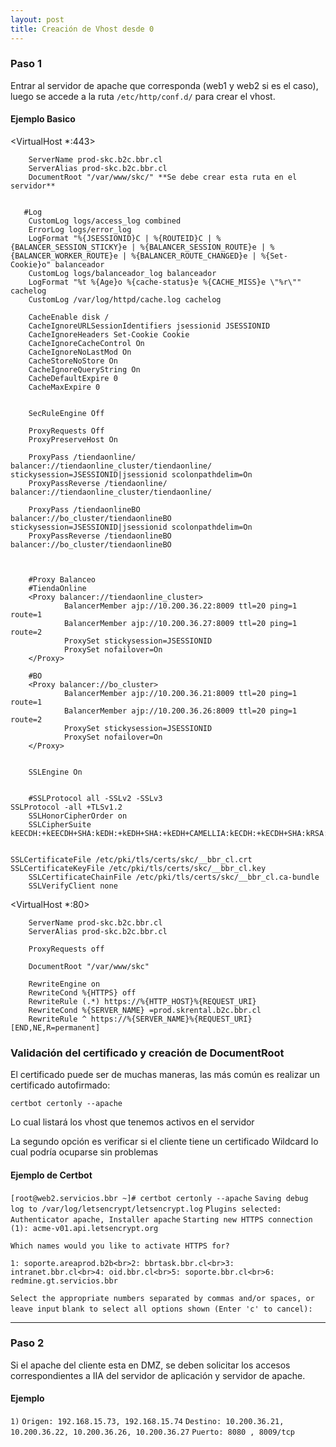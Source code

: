 ```yaml
---
layout: post
title: Creación de Vhost desde 0
---
```

<!-- Asi se ponen las fotos en Mackdown
![foto_personal](https://raw.githubusercontent.com/matthy11/matthy11.github.io/master/images/foto1.jpg)
-->

### Paso 1 ###

Entrar al servidor de apache que corresponda (web1 y web2 si es el caso), luego se accede a la ruta `/etc/http/conf.d/` para crear el vhost.

#### Ejemplo Basico ####

<VirtualHost *:443> 

        ServerName prod-skc.b2c.bbr.cl
        ServerAlias prod-skc.b2c.bbr.cl
        DocumentRoot "/var/www/skc/" **Se debe crear esta ruta en el servidor**


       #Log
        CustomLog logs/access_log combined
        ErrorLog logs/error_log
        LogFormat "%{JSESSIONID}C | %{ROUTEID}C | %{BALANCER_SESSION_STICKY}e | %{BALANCER_SESSION_ROUTE}e | %{BALANCER_WORKER_ROUTE}e | %{BALANCER_ROUTE_CHANGED}e | %{Set-Cookie}o" balanceador
        CustomLog logs/balanceador_log balanceador
        LogFormat "%t %{Age}o %{cache-status}e %{CACHE_MISS}e \"%r\"" cachelog
        CustomLog /var/log/httpd/cache.log cachelog

        CacheEnable disk /
        CacheIgnoreURLSessionIdentifiers jsessionid JSESSIONID
        CacheIgnoreHeaders Set-Cookie Cookie
        CacheIgnoreCacheControl On
        CacheIgnoreNoLastMod On
        CacheStoreNoStore On
        CacheIgnoreQueryString On
        CacheDefaultExpire 0
        CacheMaxExpire 0


        SecRuleEngine Off

        ProxyRequests Off
        ProxyPreserveHost On

        ProxyPass /tiendaonline/                  balancer://tiendaonline_cluster/tiendaonline/ stickysession=JSESSIONID|jsessionid scolonpathdelim=On
        ProxyPassReverse /tiendaonline/           balancer://tiendaonline_cluster/tiendaonline/

        ProxyPass /tiendaonlineBO                  balancer://bo_cluster/tiendaonlineBO stickysession=JSESSIONID|jsessionid scolonpathdelim=On 
        ProxyPassReverse /tiendaonlineBO           balancer://bo_cluster/tiendaonlineBO 



        #Proxy Balanceo
        #TiendaOnline
        <Proxy balancer://tiendaonline_cluster>
                BalancerMember ajp://10.200.36.22:8009 ttl=20 ping=1 route=1
                BalancerMember ajp://10.200.36.27:8009 ttl=20 ping=1 route=2
                ProxySet stickysession=JSESSIONID
                ProxySet nofailover=On
        </Proxy>

        #BO
        <Proxy balancer://bo_cluster>
                BalancerMember ajp://10.200.36.21:8009 ttl=20 ping=1 route=1
                BalancerMember ajp://10.200.36.26:8009 ttl=20 ping=1 route=2
                ProxySet stickysession=JSESSIONID
                ProxySet nofailover=On
        </Proxy>


        SSLEngine On


        #SSLProtocol all -SSLv2 -SSLv3
	SSLProtocol -all +TLSv1.2
        SSLHonorCipherOrder on
        SSLCipherSuite kEECDH:+kEECDH+SHA:kEDH:+kEDH+SHA:+kEDH+CAMELLIA:kECDH:+kECDH+SHA:kRSA:+kRSA+SHA:+kRSA+CAMELLIA:!aNULL:!eNULL:!SSLv2:!RC4:!DES:!EXP:!SEED:!IDEA:!3DES
 

	SSLCertificateFile /etc/pki/tls/certs/skc/__bbr_cl.crt
	SSLCertificateKeyFile /etc/pki/tls/certs/skc/__bbr_cl.key
        SSLCertificateChainFile /etc/pki/tls/certs/skc/__bbr_cl.ca-bundle
        SSLVerifyClient none
</VirtualHost>

<VirtualHost *:80>

        ServerName prod-skc.b2c.bbr.cl
        ServerAlias prod-skc.b2c.bbr.cl

        ProxyRequests off

        DocumentRoot "/var/www/skc"

        RewriteEngine on
        RewriteCond %{HTTPS} off
        RewriteRule (.*) https://%{HTTP_HOST}%{REQUEST_URI}
        RewriteCond %{SERVER_NAME} =prod.skrental.b2c.bbr.cl
        RewriteRule ^ https://%{SERVER_NAME}%{REQUEST_URI} [END,NE,R=permanent]

</VirtualHost>



### Validación del certificado y creación de DocumentRoot ###

El certificado puede ser de muchas maneras, las más común es realizar un certificado autofirmado:

`certbot certonly --apache`

Lo cual listará los vhost que tenemos activos en el servidor


La segundo opción es verificar si el cliente tiene un certificado Wildcard lo cual podría ocuparse sin problemas


#### Ejemplo de Certbot ####

`[root@web2.servicios.bbr ~]# certbot certonly --apache`
`Saving debug log to /var/log/letsencrypt/letsencrypt.log`
`Plugins selected: Authenticator apache, Installer apache`
`Starting new HTTPS connection (1): acme-v01.api.letsencrypt.org`

`Which names would you like to activate HTTPS for?`

`1: soporte.areaprod.b2b<br>2: bbrtask.bbr.cl<br>3: intranet.bbr.cl<br>4: oid.bbr.cl<br>5: soporte.bbr.cl<br>6: redmine.gt.servicios.bbr`

`Select the appropriate numbers separated by commas and/or spaces, or leave input`
`blank to select all options shown (Enter 'c' to cancel):`

___________________________________________________________________________________________________________________________________________________________

### Paso 2 ###

Si el apache del cliente esta en DMZ, se deben solicitar los accesos correspondientes a IIA del servidor de aplicación y servidor de apache.

#### Ejemplo ####

`1)`
`Origen: 192.168.15.73, 192.168.15.74`
`Destino: 10.200.36.21, 10.200.36.22, 10.200.36.26, 10.200.36.27`
`Puerto: 8080 , 8009/tcp`
